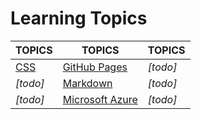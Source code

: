 # Learning Topics

|TOPICS|TOPICS                 |TOPICS |
|----|---------------------|-------|
|[CSS](web-pages) |[GitHub Pages](web-pages)|*[todo]*|
|*[todo]*|[Markdown](web-pages)|*[todo]*|
|*[todo]*|[Microsoft Azure](cloud)|*[todo]*|


	



    


